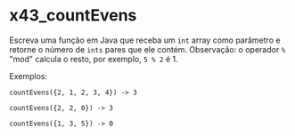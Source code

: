 # x43_countEvens

Escreva uma função em Java que receba um `int` array como parâmetro e retorne o número de `ints` pares que ele contém. Observação: o operador `%` "mod" calcula o resto, por exemplo, `5 % 2` é 1.

Exemplos:

```
countEvens({2, 1, 2, 3, 4}) -> 3

countEvens({2, 2, 0}) -> 3

countEvens({1, 3, 5}) -> 0
```